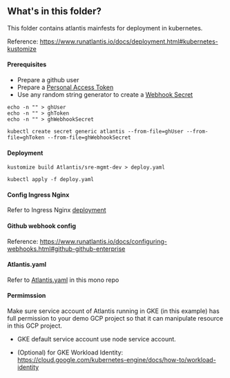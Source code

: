 ## What's in this folder?

This folder contains atlantis mainfests for deployment in kubernetes.

Reference: https://www.runatlantis.io/docs/deployment.html#kubernetes-kustomize

#### Prerequisites
* Prepare a github user
* Prepare a [Personal Access Token](https://docs.github.com/en/authentication/keeping-your-account-and-data-secure/creating-a-personal-access-token#creating-a-token)
* Use any random string generator to create a [Webhook Secret](https://www.runatlantis.io/docs/webhook-secrets.html)

```
echo -n "" > ghUser
echo -n "" > ghToken
echo -n "" > ghWebhookSecret

kubectl create secret generic atlantis --from-file=ghUser --from-file=ghToken --from-file=ghWebhookSecret

```

#### Deployment
```
kustomize build Atlantis/sre-mgmt-dev > deploy.yaml  

kubectl apply -f deploy.yaml  

```

#### Config Ingress Nginx
Refer to Ingress Nginx [deployment](../Ingress-nginx/sre-mgmt-dev)


#### Github webhook config
Reference: https://www.runatlantis.io/docs/configuring-webhooks.html#github-github-enterprise


#### Atlantis.yaml
Refer to [Atlantis.yaml](../atlantis.yaml) in this mono repo


#### Permimssion
Make sure service account of Atlantis running in GKE (in this example) has full permission to your demo GCP project so that it can manipulate resource in this GCP project.

* GKE default service account use node service account.

* (Optional) for GKE Workload Identity: https://cloud.google.com/kubernetes-engine/docs/how-to/workload-identity
  
